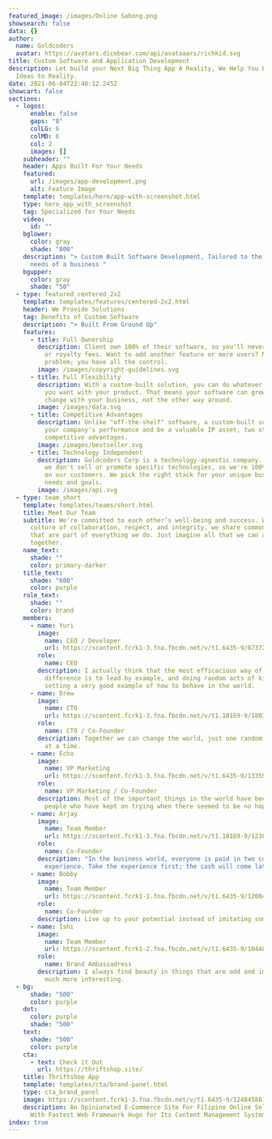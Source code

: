 ```yaml
---
featured_image: /images/Online Sabong.png
showsearch: false
data: {}
author:
  name: Goldcoders
  avatar: https://avatars.dicebear.com/api/avataaars/richkid.svg
title: Custom Software and Application Development
description: Let build your Next Big Thing App A Reality, We Help You Bring
  Ideas to Reality.
date: 2021-06-04T22:40:12.245Z
showcart: false
sections:
  - logos:
      enable: false
      gaps: "8"
      colLG: 6
      colMD: 6
      col: 2
      images: []
    subheader: ""
    header: Apps Built For Your Needs
    featured:
      url: /images/app-development.png
      alt: Feature Image
    template: templates/hero/app-with-screenshot.html
    type: hero_app_with_screenshot
    tag: Specialized for Your Needs
    video:
      id: ""
    bglower:
      color: gray
      shade: "800"
    description: "> Custom Built Software Development, Tailored to the specific
      needs of a business "
    bgupper:
      color: gray
      shade: "50"
  - type: featured_centered_2x2
    template: templates/features/centered-2x2.html
    header: We Provide Solutions
    tag: Benefits of Custom Software
    description: "> Built From Ground Up"
    features:
      - title: Full Ownership
        description: Client own 100% of their software, so you'll never pay subscription
          or royalty fees. Want to add another feature or more users? No
          problem; you have all the control.
        image: /images/copyright-guidelines.svg
      - title: Full Flexibility
        description: With a custom-built solution, you can do whatever you want whenever
          you want with your product. That means your software can grow and
          change with your business, not the other way around.
        image: /images/data.svg
      - title: Competitive Advantages
        description: Unlike "off-the-shelf" software, a custom-built solution can boost
          your company's performance and be a valuable IP asset, two strong
          competitive advantages.
        image: /images/bestseller.svg
      - title: Technology Independent
        description: Goldcoders Corp is a technology-agnostic company. In other words,
          we don't sell or promote specific technologies, so we're 100% focused
          on our customers. We pick the right stack for your unique business
          needs and goals.
        image: /images/api.svg
  - type: team_short
    template: templates/teams/short.html
    title: Meet Our Team
    subtitle: We’re committed to each other’s well-being and success. Within a
      culture of collaboration, respect, and integrity, we share common values
      that are part of everything we do. Just imagine all that we can achieve
      together.
    name_text:
      shade: ""
      color: primary-darker
    title_text:
      shade: "600"
      color: purple
    role_text:
      shade: ""
      color: brand
    members:
      - name: Yuri
        image:
          name: CEO / Developer
          url: https://scontent.fcrk1-3.fna.fbcdn.net/v/t1.6435-9/87372254_2769415686512834_4711647890433376256_n.jpg?_nc_cat=101&ccb=1-3&_nc_sid=09cbfe&_nc_eui2=AeGmVZLE5G4eusVPZDx_1iQU1UAjSnuhrUrVQCNKe6GtSrU5ZzsVCzvVC-WjAYEWaYr6EAf9yPyAuFmdFEWVxmYd&_nc_ohc=MPZqNX78lPIAX8B_rbW&_nc_ht=scontent.fcrk1-3.fna&oh=fb62c18dfc3809a90e1f82f6a1b2cc52&oe=60E099CE
        role:
          name: CEO
        description: I actually think that the most efficacious way of making a
          difference is to lead by example, and doing random acts of kindness is
          setting a very good example of how to behave in the world.
      - name: Drew
        image:
          name: CTO
          url: https://scontent.fcrk1-3.fna.fbcdn.net/v/t1.18169-9/18034091_1329870170432765_4794002620839940695_n.jpg?_nc_cat=104&ccb=1-3&_nc_sid=09cbfe&_nc_eui2=AeEzuQ4pEaCed9lSLbu_3f2IWprOv1f9_89ams6_V_3_z-EuUviIcbTUtKY8t5MyOPzWInHUfnn7BmwGkf-W87hD&_nc_ohc=08QWLbpsY2oAX-lbN61&_nc_ht=scontent.fcrk1-3.fna&oh=dbe82c04cbd93ad8f4ec4a8060ef790f&oe=60DEA0BE
        role:
          name: CTO / Co-Founder
        description: Together we can change the world, just one random act of kindness
          at a time.
      - name: Echo
        image:
          name: VP Marketing
          url: https://scontent.fcrk1-3.fna.fbcdn.net/v/t1.6435-9/133596030_1257607221275478_8475164670338986809_n.jpg?_nc_cat=102&ccb=1-3&_nc_sid=174925&_nc_eui2=AeE7R-gHC9yJvQ5MXuevcjHMfmYkMj-v6od-ZiQyP6_qh9Rfpa4IBuR05uMdHU2DAxi2t7XQ17xhhiYHokMgXVQq&_nc_ohc=JhN5a1mTt24AX_duRgV&_nc_ht=scontent.fcrk1-3.fna&oh=b529d64349b1bca475a650a8ed209c45&oe=60DFC75B
        role:
          name: VP Marketing / Co-Founder
        description: Most of the important things in the world have been accomplished by
          people who have kept on trying when there seemed to be no hope at all.
      - name: Arjay
        image:
          name: Team Member
          url: https://scontent.fcrk1-3.fna.fbcdn.net/v/t1.18169-9/1238078_688603507834394_1157321163_n.jpg?_nc_cat=100&ccb=1-3&_nc_sid=174925&_nc_eui2=AeGQu3bOhdG8OecH1-2qz6TQazkMxNKTs-ZrOQzE0pOz5lAB_kzZz_zrg5yIStCOP3WXx172xvZw6ZoN_QPhdhUc&_nc_ohc=Q2Fx9TbLankAX_omzRO&tn=wn2LXCvVRTEHAsIN&_nc_ht=scontent.fcrk1-3.fna&oh=8ecbd03cc532e577ac7d03bd6725470f&oe=60CC0251
        role:
          name: Co-Founder
        description: "In the business world, everyone is paid in two coins: cash and
          experience. Take the experience first; the cash will come later."
      - name: Bobby
        image:
          name: Team Member
          url: https://scontent.fcrk1-1.fna.fbcdn.net/v/t1.6435-9/120042539_5054053771286685_662350970479016142_n.jpg?_nc_cat=107&ccb=1-3&_nc_sid=09cbfe&_nc_eui2=AeGnYpyFf0m_GOQK0G2J5pmEVZYrEX1RXvlVlisRfVFe-YhD5ehPC63mymEoxjc_xyaEciChVxbaHUUXWkC-W3k8&_nc_ohc=H05gvLqSmgIAX-CudVN&_nc_ht=scontent.fcrk1-1.fna&oh=263c31a68e984d6712c76fc1cce1c789&oe=60CCD703
        role:
          name: Co-Founder
        description: Live up to your potential instead of imitating someone else's.
      - name: Ishi
        image:
          name: Team Member
          url: https://scontent.fcrk1-2.fna.fbcdn.net/v/t1.6435-9/104484021_1500558060116266_7560841671776670428_n.jpg?_nc_cat=108&ccb=1-3&_nc_sid=09cbfe&_nc_eui2=AeHtVvGC2ll8vE5pRj7BM4P6kHEuPaKSSw6QcS49opJLDhPyyslh-jjZGlWdRdp3Hu-ZlrkO1ESvdbmxxRIJfFxN&_nc_ohc=27ci3tv-ad8AX9d6u3P&_nc_ht=scontent.fcrk1-2.fna&oh=d34562406f97f6476cbc9c9ed9066624&oe=60CC0187
        role:
          name: Brand Ambassadress
        description: I always find beauty in things that are odd and imperfect, they are
          much more interesting.
  - bg:
      shade: "500"
      color: purple
    dot:
      color: purple
      shade: "500"
    text:
      shade: "500"
      color: purple
    cta:
      - text: Check it Out
        url: https://thriftshop.site/
    title: Thriftshop App
    template: templates/cta/brand-panel.html
    type: cta_brand_panel
    image: https://scontent.fcrk1-3.fna.fbcdn.net/v/t1.6435-9/124845881_183404043380045_234399271978682581_n.jpg?_nc_cat=101&ccb=1-3&_nc_sid=174925&_nc_eui2=AeGCK9msdlTJxtTBZc7aOhUYbcb7sqJ6mpJtxvuyonqaktXZla3qRoygLQImOvuFdVSO8TnFQVdQUGqhWhmeB5UY&_nc_ohc=dRjx8R8ZIyQAX8dmjAL&_nc_ht=scontent.fcrk1-3.fna&oh=300c81de86430d5da5e81a4f61f4b9fe&oe=60CB788E
    description: An Opinionated E-Commerce Site For Filipino Online Seller. Built
      With Fastest Web Framework Hugo for Its Content Management System.
index: true
---
```

